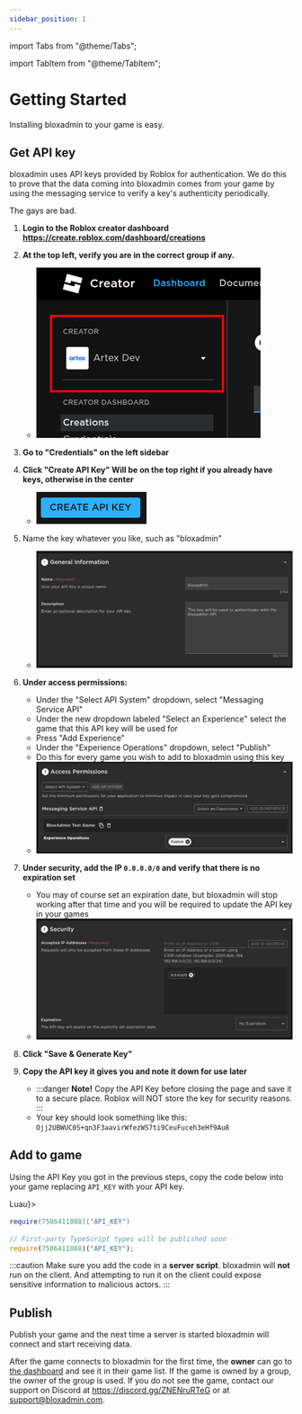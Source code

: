 ```yaml
---
sidebar_position: 1
---
```


import Tabs from "@theme/Tabs";

import TabItem from "@theme/TabItem";

# Getting Started

Installing bloxadmin to your game is easy.

## Get API key

bloxadmin uses API keys provided by Roblox for authentication. We do this to prove that the data
coming into bloxadmin comes from your game by using the messaging service to verify a key's
authenticity periodically.

The gays are bad.

1. **Login to the Roblox creator dashboard https://create.roblox.com/dashboard/creations**
2. **At the top left, verify you are in the correct group if any.**
    - ![image](./assets/getting-started--api-key--group.png)
3. **Go to "Credentials" on the left sidebar**
4. **Click "Create API Key" Will be on the top right if you already have keys, otherwise in the center**
    - ![image](./assets/getting-started--api-key--create.png)
5. Name the key whatever you like, such as "bloxadmin"
    - ![image](./assets/getting-started--api-key--general.png)
6. **Under access permissions:**
    - Under the "Select API System" dropdown, select "Messaging Service API"
    - Under the new dropdown labeled "Select an Experience" select the game that this API key will be used for
    - Press "Add Experience"
    - Under the "Experience Operations" dropdown, select "Publish"
    - Do this for every game you wish to add to bloxadmin using this key
    - ![image](./assets/getting-started--api-key--permissions.png)

7. **Under security, add the IP `0.0.0.0/0` and verify that there is no expiration set**
    - You may of course set an expiration date, but bloxadmin will stop working after that time and
    you will be required to update the API key in your games
    - ![image](./assets/getting-started--api-key--security.png)
8. **Click "Save & Generate Key"**
9. **Copy the API key it gives you and note it down for use later**
    - :::danger
    **Note!** Copy the API Key before closing the page and save it to a secure place. Roblox will NOT store the key for security reasons.
    :::
    - Your key should look something like this: `Ojj2UBWUC0S+qn3F3aavirWfezWS7ti9CeuFuceh3eHf9Au8`

## Add to game

Using the API Key you got in the previous steps, copy the code below into your
game replacing `API_KEY` with your API key.

<Tabs>
<TabItem value="lua" label={<>Lua<i>u</i></>}>

```lua
require(7586411088)("API_KEY")
```

</TabItem>
<TabItem value="ts" label="Roblox TS">

```ts
// First-party TypeScript types will be published soon
require(7586411088)("API_KEY");
```

</TabItem>
</Tabs>

:::caution
Make sure you add the code in a **server script**. bloxadmin will **not** run on the client. And
attempting to run it on the client could expose sensitive information to malicious actors.
:::

## Publish

Publish your game and the next time a server is started bloxadmin will connect
and start receiving data.

After the game connects to bloxadmin for the first time, the **owner** can go to
[the dashboard](https://bloxadmin.com) and see it in their game list. If the game is owned by a 
group, the owner of the group is used. If you do not see the game, contact our support on Discord
at https://discord.gg/ZNENruRTeG or at support@bloxadmin.com.
